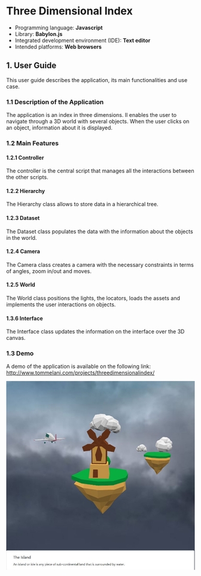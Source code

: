 # Three Dimensional Index

- Programming language: **Javascript**
- Library: **Babylon.js**
- Integrated development environment (IDE): **Text editor**
- Intended platforms: **Web browsers**

## 1. User Guide

This user guide describes the application, its main functionalities and use case.

### 1.1 Description of the Application
The application is an index in three dimensions. Il enables the user to navigate through a 3D world with several objects. When the user clicks on an object, information about it is displayed.

### 1.2 Main Features

#### 1.2.1 Controller
The controller is the central script that manages all the interactions between the other scripts.

#### 1.2.2 Hierarchy
The Hierarchy class allows to store data in a hierarchical tree.

#### 1.2.3 Dataset
The Dataset class populates the data with the information about the objects in the world.

#### 1.2.4 Camera
The Camera class creates a camera with the necessary constraints in terms of angles, zoom in/out and moves.

#### 1.2.5 World
The World class positions the lights, the locators, loads the assets and implements the user interactions on objects.

#### 1.3.6 Interface
The Interface class updates the information on the interface over the 3D canvas.

### 1.3 Demo

A demo of the application is available on the following link:
http://www.tommelani.com/projects/threedimensionalindex/

![Screenshot of the application](Capture.JPG)




